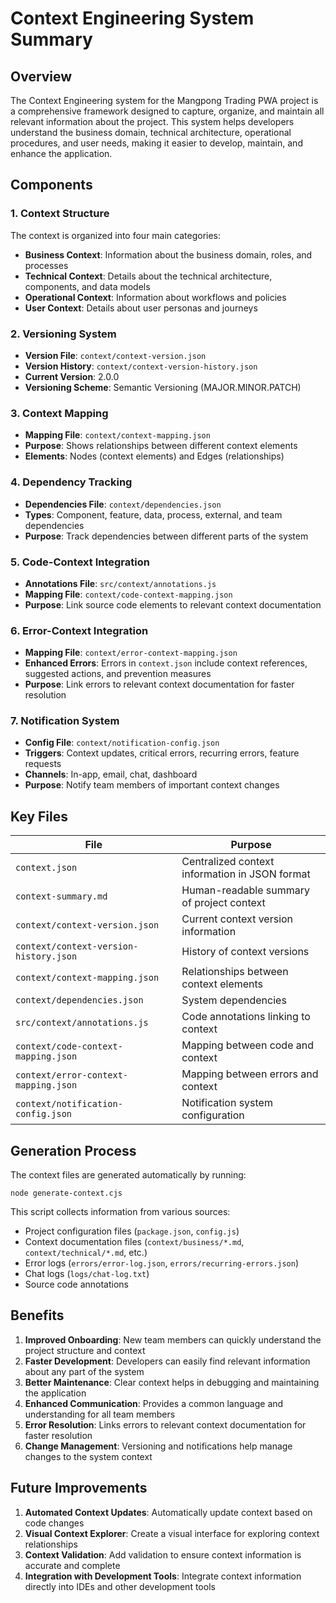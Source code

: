 # Context Engineering System Summary

## Overview
The Context Engineering system for the Mangpong Trading PWA project is a comprehensive framework designed to capture, organize, and maintain all relevant information about the project. This system helps developers understand the business domain, technical architecture, operational procedures, and user needs, making it easier to develop, maintain, and enhance the application.

## Components

### 1. Context Structure
The context is organized into four main categories:
- **Business Context**: Information about the business domain, roles, and processes
- **Technical Context**: Details about the technical architecture, components, and data models
- **Operational Context**: Information about workflows and policies
- **User Context**: Details about user personas and journeys

### 2. Versioning System
- **Version File**: `context/context-version.json`
- **Version History**: `context/context-version-history.json`
- **Current Version**: 2.0.0
- **Versioning Scheme**: Semantic Versioning (MAJOR.MINOR.PATCH)

### 3. Context Mapping
- **Mapping File**: `context/context-mapping.json`
- **Purpose**: Shows relationships between different context elements
- **Elements**: Nodes (context elements) and Edges (relationships)

### 4. Dependency Tracking
- **Dependencies File**: `context/dependencies.json`
- **Types**: Component, feature, data, process, external, and team dependencies
- **Purpose**: Track dependencies between different parts of the system

### 5. Code-Context Integration
- **Annotations File**: `src/context/annotations.js`
- **Mapping File**: `context/code-context-mapping.json`
- **Purpose**: Link source code elements to relevant context documentation

### 6. Error-Context Integration
- **Mapping File**: `context/error-context-mapping.json`
- **Enhanced Errors**: Errors in `context.json` include context references, suggested actions, and prevention measures
- **Purpose**: Link errors to relevant context documentation for faster resolution

### 7. Notification System
- **Config File**: `context/notification-config.json`
- **Triggers**: Context updates, critical errors, recurring errors, feature requests
- **Channels**: In-app, email, chat, dashboard
- **Purpose**: Notify team members of important context changes

## Key Files

| File | Purpose |
|------|---------|
| `context.json` | Centralized context information in JSON format |
| `context-summary.md` | Human-readable summary of project context |
| `context/context-version.json` | Current context version information |
| `context/context-version-history.json` | History of context versions |
| `context/context-mapping.json` | Relationships between context elements |
| `context/dependencies.json` | System dependencies |
| `src/context/annotations.js` | Code annotations linking to context |
| `context/code-context-mapping.json` | Mapping between code and context |
| `context/error-context-mapping.json` | Mapping between errors and context |
| `context/notification-config.json` | Notification system configuration |

## Generation Process
The context files are generated automatically by running:
```
node generate-context.cjs
```

This script collects information from various sources:
- Project configuration files (`package.json`, `config.js`)
- Context documentation files (`context/business/*.md`, `context/technical/*.md`, etc.)
- Error logs (`errors/error-log.json`, `errors/recurring-errors.json`)
- Chat logs (`logs/chat-log.txt`)
- Source code annotations

## Benefits

1. **Improved Onboarding**: New team members can quickly understand the project structure and context
2. **Faster Development**: Developers can easily find relevant information about any part of the system
3. **Better Maintenance**: Clear context helps in debugging and maintaining the application
4. **Enhanced Communication**: Provides a common language and understanding for all team members
5. **Error Resolution**: Links errors to relevant context documentation for faster resolution
6. **Change Management**: Versioning and notifications help manage changes to the system context

## Future Improvements

1. **Automated Context Updates**: Automatically update context based on code changes
2. **Visual Context Explorer**: Create a visual interface for exploring context relationships
3. **Context Validation**: Add validation to ensure context information is accurate and complete
4. **Integration with Development Tools**: Integrate context information directly into IDEs and other development tools